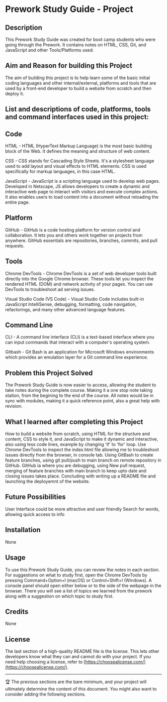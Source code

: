 # Prework Study Guide - Project

## Description

This Prework Study Guide was created for boot camp students who were going through the Prework. It contains notes on HTML, CSS, Git, and JavaScript and other Tools/Platforms used.

## Aim and Reason for building this Project
The aim of building this project is to help learn some of the basic initial coding languages and other internal/external, platforms and tools that are used by a front-end developer to build a website from scratch and then deploy it.

## List and descriptions of code, platforms, tools and command interfaces used in this project:

## Code
HTML - HTML (HyperText Markup Language) is the most basic building block of the Web. It defines the meaning and structure of web content.

CSS - CSS stands for Cascading Style Sheets. It's a stylesheet language used to add layout and visual effects to HTML elements. CSS is used specifically for markup languages, in this case HTML.

JavaScript - JavaScript is a scripting language used to develop web pages. Developed in Netscape, JS allows developers to create a dynamic and interactive web page to interact with visitors and execute complex actions. It also enables users to load content into a document without reloading the entire page.

## Platform
GitHub - GitHub is a code hosting platform for version control and collaboration. It lets you and others work together on projects from anywhere. GitHub essentials are repositories, branches, commits, and pull requests.

## Tools
Chrome DevTools - Chrome DevTools is a set of web developer tools built directly into the Google Chrome browser. These tools let you inspect the rendered HTML (DOM) and network activity of your pages. You can use DevTools to troubleshoot ad serving issues.

Visual Studio Code (VS Code) - Visual Studio Code includes built-in JavaScript IntelliSense, debugging, formatting, code navigation, refactorings, and many other advanced language features.

## Command Line
CLI - A command line interface (CLI) is a text-based interface where you can input commands that interact with a computer's operating system. 

Gitbash - Git Bash is an application for Microsoft Windows environments which provides an emulation layer for a Git command line experience.



## Problem this Project Solved
The Prework Study Guide is now easier to access, allowing the student to take notes during the complete course. 
Making it a one stop note taking station, from the begining to the end of the course. All notes would be in sync with modules, making it a quick reference point, also a great help with revision.


## What I learned after completing this Project
How to build a website from scratch, using HTML for the structure and content, CSS to style it, and JavaScript to make it dynamic and interactive, also using less code lines, example by changing 'if' to 'for' loop. 
Use Chrome DevTools to inspect the index.html file allowing me to troubleshoot issues directly from the browser, in console tab.
Using GitBash to create feature branches, using git pull/push to main branch on remote repository in GitHub. GitHub ia where you are debugging, using New pull request, merging of feature branches with main branch to keep upto date and closing issues takes place. Concluding with writing up a README file and launching the deployemnt of the website.

## Future Possibilities
User Interface could be more attractive and user friendly
Search for words, allowing quick access to info

## Installation

None

## Usage

To use this Prework Study Guide, you can review the notes in each section. For suggestions on what to study first, open the Chrome DevTools by pressing Command+Option+I (macOS) or Control+Shift+I (Windows). A console panel should open either below or to the side of the webpage in the browser. There you will see a list of topics we learned from the prework along with a suggestion on which topic to study first.

## Credits

None

## License

The last section of a high-quality README file is the license. This lets other developers know what they can and cannot do with your project. If you need help choosing a license, refer to [https://choosealicense.com/](https://choosealicense.com/).

---

🏆 The previous sections are the bare minimum, and your project will ultimately determine the content of this document. You might also want to consider adding the following sections.


